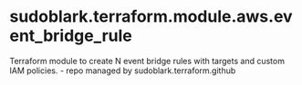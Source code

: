 # sudoblark.terraform.module.aws.event_bridge_rule
Terraform module to create N event bridge rules with targets and custom IAM policies. - repo managed by sudoblark.terraform.github
